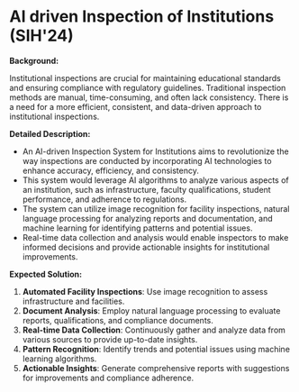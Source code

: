 # AI driven Inspection of Institutions (SIH'24)

**Background:**

Institutional inspections are crucial for maintaining educational standards and ensuring compliance with regulatory guidelines.
Traditional inspection methods are manual, time-consuming, and often lack consistency.
There is a need for a more efficient, consistent, and data-driven approach to institutional inspections.

**Detailed Description:**

- An AI-driven Inspection System for Institutions aims to revolutionize the way inspections are conducted by incorporating AI technologies to enhance accuracy, efficiency, and consistency.
- This system would leverage AI algorithms to analyze various aspects of an institution, such as infrastructure, faculty qualifications, student performance, and adherence to regulations.
- The system can utilize image recognition for facility inspections, natural language processing for analyzing reports and documentation, and machine learning for identifying patterns and potential issues.
- Real-time data collection and analysis would enable inspectors to make informed decisions and provide actionable insights for institutional improvements.

**Expected Solution:**

1. **Automated Facility Inspections**:
   Use image recognition to assess infrastructure and facilities.
2. **Document Analysis**:
   Employ natural language processing to evaluate reports, qualifications, and compliance documents.
3. **Real-time Data Collection**:
   Continuously gather and analyze data from various sources to provide up-to-date insights.
4. **Pattern Recognition**:
   Identify trends and potential issues using machine learning algorithms.
5. **Actionable Insights**:
   Generate comprehensive reports with suggestions for improvements and compliance adherence.
